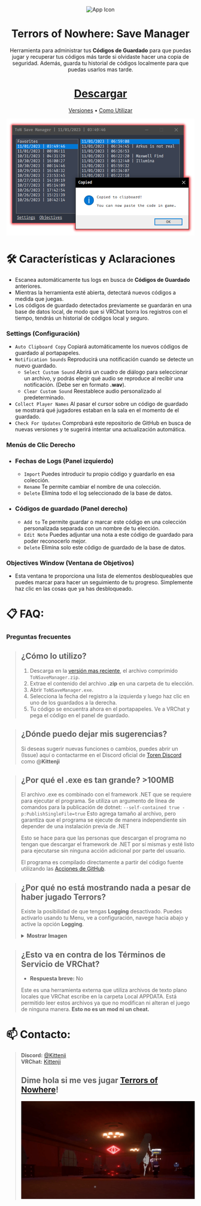 ﻿<div align="center">
  <img src="Resources/icon256.ico" alt="App Icon" width="124" style="display:inline; vertical-align:middle;">

  # Terrors of Nowhere: Save Manager
  Herramienta para administrar tus **Códigos de Guardado** para que puedas jugar y recuperar tus códigos más tarde si olvidaste hacer una copia de seguridad. Además, guarda tu historial de códigos localmente para que puedas usarlos mas tarde.

  # [Descargar](https://github.com/ChrisFeline/ToNSaveManager/releases/latest/download/ToNSaveManager.zip "Use this link to download the latest version directly from GitHub.")

  [Versiones](https://github.com/ChrisFeline/ToNSaveManager/releases "Show a list of current and previous releases.") • 
  [Como Utilizar](#-faq)
</div>

<p align="center">
  <img src="Resources/preview.png" alt="Preview" title="Bu! Te asusté!">
</p>

# 🛠️ Características y Aclaraciones
- Escanea automáticamente tus logs en busca de **Códigos de Guardado** anteriores.
- Mientras la herramienta esté abierta, detectará nuevos códigos a medida que juegas.
- Los códigos de guardado detectados previamente se guardarán en una base de datos local, de modo que si VRChat borra los registros con el tiempo, tendrás un historial de códigos local y seguro.

### Settings (Configuración)
- `Auto Clipboard Copy` Copiará automáticamente los nuevos códigos de guardado al portapapeles.
- `Notification Sounds` Reproducirá una notificación cuando se detecte un nuevo guardado.
  * `Select Custom Sound` Abrirá un cuadro de diálogo para seleccionar un archivo, y podrás elegir qué audio se reproduce al recibir una notificación. (Debe ser en formato **.wav**).
  * `Clear Custom Sound` Reestablece audio personalizado al predeterminado.
- `Collect Player Names` Al pasar el cursor sobre un código de guardado se mostrará qué jugadores estaban en la sala en el momento de el guardado.
- `Check For Updates` Comprobará este repositorio de GitHub en busca de nuevas versiones y te sugerirá intentar una actualización automática.

### Menús de Clic Derecho
- ### Fechas de Logs (Panel izquierdo)
  * `Import` Puedes introducir tu propio código y guardarlo en esa colección.
  * `Rename` Te permite cambiar el nombre de una colección.
  * `Delete` Elimina todo el log seleccionado de la base de datos.
- ### Códigos de guardado (Panel derecho)
  * `Add to` Te permite guardar o marcar este código en una colección personalizada separada con un nombre de tu elección.
  * `Edit Note` Puedes adjuntar una nota a este código de guardado para poder reconocerlo mejor.
  * `Delete` Elimina solo este código de guardado de la base de datos.
  
### Objectives Window (Ventana de Objetivos)
- Esta ventana te proporciona una lista de elementos desbloqueables que puedes marcar para hacer un seguimiento de tu progreso. Simplemente haz clic en las cosas que ya has desbloqueado.

# 📋 FAQ:
### Preguntas frecuentes
> ## ¿Cómo lo utilizo?
> 1. Descarga en la [<u>versión mas reciente</u>](https://github.com/ChrisFeline/ToNSaveManager/releases/latest), el archivo comprimido `ToNSaveManager.zip`.
> 2. Extrae el contenido del archivo **.zip** en una carpeta de tu elección.
> 3. Abrir `ToNSaveManager.exe`.
> 4. Selecciona la fecha del registro a la izquierda y luego haz clic en uno de los guardados a la derecha.
> 5. Tu código se encuentra ahora en el portapapeles. Ve a VRChat y pega el código en el panel de guardado.

> ## ¿Dónde puedo dejar mis sugerencias?
> Si deseas sugerir nuevas funciones o cambios, puedes abrir un (Issue) aquí o contactarme en el Discord oficial de [Toren Discord](https://discord.gg/bus-to-nowhere) como @**Kittenji**

> ## ¿Por qué el .exe es tan grande? >100MB
> El archivo .exe es combinado con el framework .NET que se requiere para ejecutar el programa. Se utiliza un argumento de línea de comandos para la publicación de dotnet: `--self-contained true -p:PublishSingleFile=true`
> Esto agrega tamaño al archivo, pero garantiza que el programa se ejecute de manera independiente sin depender de una instalación previa de .NET
>
> Esto se hace para que las personas que descargan el programa no tengan que descargar el framework de .NET por sí mismas y esté listo para ejecutarse sin ninguna acción adicional por parte del usuario.
>
> El programa es compilado directamente a partir del código fuente utilizando las [Acciones de GitHub](https://github.com/ChrisFeline/ToNSaveManager/blob/a0d503b02fe25fde1b36ca9807756f1830c8e7a8/.github/workflows/dotnet-desktop.yml#L46C45-L46C45).

> ## ¿Por qué no está mostrando nada a pesar de haber jugado Terrors?
> Existe la posibilidad de que tengas **Logging** desactivado.
> Puedes activarlo usando tu Menu, ve a configuración, navege hacia abajo y active la opción **Logging**.
> <details>
> <summary><b>Mostrar Imagen</b></summary>
> <p> <img src="Resources/logging.png" height="420px" > </p>
> </details>

> ## ¿Esto va en contra de los Términos de Servicio de VRChat?
> - **Respuesta breve:** No
>
> Este es una herramienta externa que utiliza archivos de texto plano locales que VRChat escribe en la carpeta Local APPDATA.
> Está permitido leer estos archivos ya que no modifican ni alteran el juego de ninguna manera.
> **Esto no es un mod ni un cheat.**

# 📫 Contacto:
> **Discord:** [@Kittenji](https://discord.gg/HGk2RQX)<br>
> **VRChat:** [Kittenji](https://vrchat.com/home/user/usr_7ac745b8-e50e-4c9c-95e5-8e7e3bcde682)
> ## Dime hola si me ves jugar [Terrors of Nowhere](https://vrchat.com/home/world/wrld_a61cdabe-1218-4287-9ffc-2a4d1414e5bd)!
> <p> <img src="Resources/loop.gif" alt="Preview" title="AAAAAA!"> </p>
